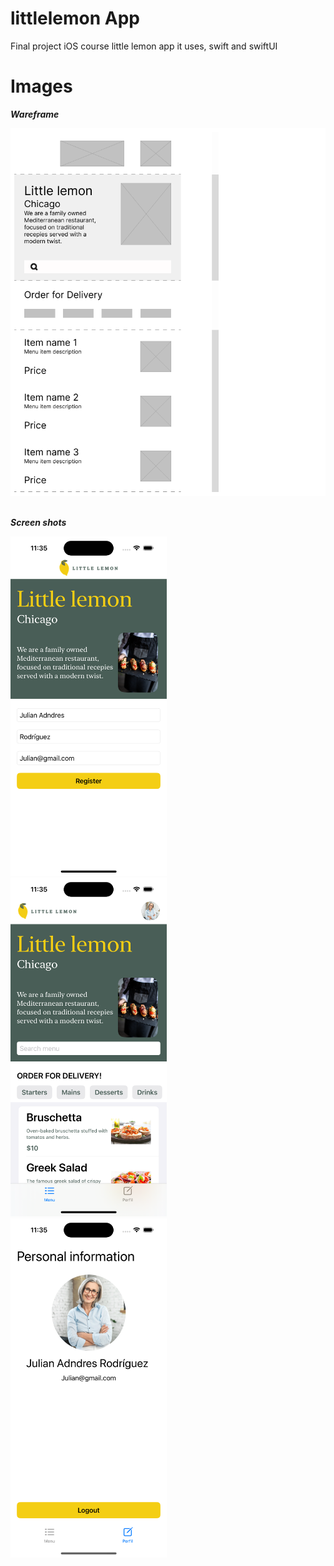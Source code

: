 # littlelemon App

  Final project iOS course little lemon app it uses, swift and swiftUI

# Images

***Wareframe***

<img src="LittleLemonImages/Wareframe.png" alt="drawing"/> &nbsp;&nbsp;&nbsp;&nbsp;

***Screen shots***

<img src="LittleLemonImages/Onboarding.png" alt="drawing" width="250"/> &nbsp;&nbsp;&nbsp;&nbsp;
<img src="LittleLemonImages/Menu.png" alt="drawing" width="250"/> &nbsp;&nbsp;&nbsp;&nbsp; 
<img src="LittleLemonImages/Personal.png" alt="drawing" width="250"/> &nbsp;&nbsp;&nbsp;&nbsp;  
